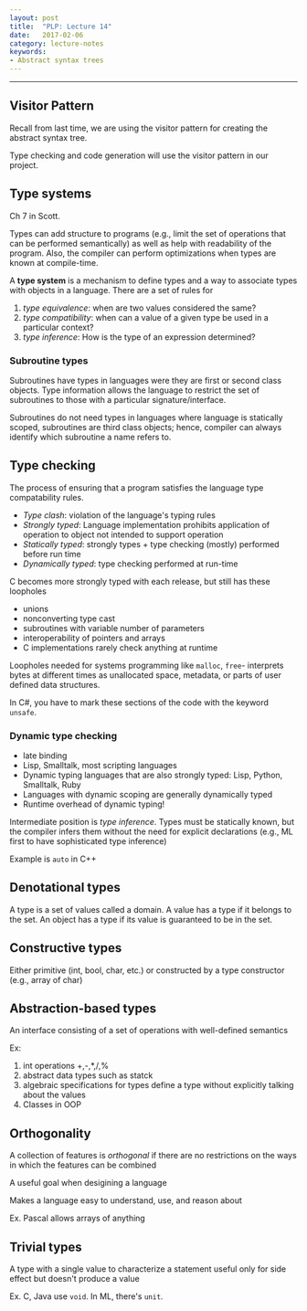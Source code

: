 ```yaml
---
layout: post
title:  "PLP: Lecture 14"
date:   2017-02-06
category: lecture-notes
keywords:
- Abstract syntax trees
---
```


<script type="text/javascript" async
  src="https://cdn.mathjax.org/mathjax/latest/MathJax.js?config=TeX-MML-AM_CHTML">
</script>

<script type="text/x-mathjax-config">
MathJax.Hub.Config({
  TeX: { equationNumbers: { autoNumber: "AMS" } },
  tex2jax: {inlineMath: [['$','$'], ['\\(','\\)']]}
});
</script>

---

## Visitor Pattern

Recall from last time, we are using the visitor pattern for creating the abstract syntax tree. 

Type checking and code generation will use the visitor pattern in our project. 

## Type systems

Ch 7 in Scott.

Types can add structure to programs (e.g., limit the set of operations that can be performed semantically) as well as help with readability of the program. Also, the compiler can perform optimizations when types are known at compile-time.

A **type system** is a mechanism to define types and a way to associate types with objects in a language. There are a set of rules for 

1. *type equivalence*: when are two values considered the same?
2. *type compatibility*: when can a value of a given type be used in a particular context?
3. *type inference*: How is the type of an expression determined? 

### Subroutine types

Subroutines have types in languages were they are first or second class objects. Type information allows the language to restrict the set of subroutines to those with a particular signature/interface.

Subroutines do not need types in languages where language is statically scoped, subroutines are third class objects; hence, compiler can always identify which subroutine a name refers to.

## Type checking

The process of ensuring that a program satisfies the language type compatability rules. 

* *Type clash*: violation of the language's typing rules
* *Strongly typed*: Language implementation prohibits application of operation to object not intended to support operation
* *Statically typed*: strongly types + type checking (mostly) performed before run time
* *Dynamically typed*: type checking performed at run-time

C becomes more strongly typed with each release, but still has these loopholes

* unions
* nonconverting type cast
* subroutines with variable number of parameters
* interoperability of pointers and arrays
* C implementations rarely check anything at runtime

Loopholes needed for systems programming like `malloc`, `free`- interprets bytes at different times as unallocated space, metadata, or parts of user defined data structures. 

In C#, you have to mark these sections of the code with the keyword `unsafe`.

### Dynamic type checking

* late binding
* Lisp, Smalltalk, most scripting languages
* Dynamic typing languages that are also strongly typed: Lisp, Python, Smalltalk, Ruby
* Languages with dynamic scoping are generally dynamically typed
* Runtime overhead of dynamic typing! 

Intermediate position is *type inference*. Types must be statically known, but the compiler infers them without the need for explicit declarations (e.g., ML first to have sophisticated type inference)

Example is `auto` in C++

## Denotational types

A type is a set of values called a domain. A value has a type if it belongs to the set. An object has a type if its value is guaranteed to be in the set. 

## Constructive types

Either primitive (int, bool, char, etc.) or constructed by a type constructor (e.g., array of char)

## Abstraction-based types

An interface consisting of a set of operations with well-defined semantics

Ex: 

1. int operations +,-,*,/,%
2. abstract data types such as statck
3. algebraic specifications for types define a type without explicitly talking about the values
4. Classes in OOP

## Orthogonality

A collection of features is *orthogonal* if there are no restrictions on the ways in which the features can be combined 

A useful goal when desigining a language

Makes a language easy to understand, use, and reason about

Ex. Pascal allows arrays of anything

## Trivial types

A type with a single value to characterize a statement useful only for side effect but doesn't produce a value

Ex. C, Java use `void`. In ML, there's `unit`.


